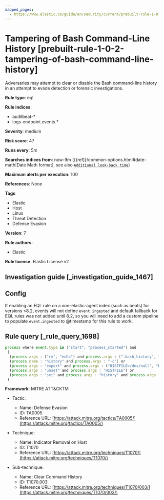 ```yaml
---
mapped_pages:
  - https://www.elastic.co/guide/en/security/current/prebuilt-rule-1-0-2-tampering-of-bash-command-line-history.html
---
```


# Tampering of Bash Command-Line History [prebuilt-rule-1-0-2-tampering-of-bash-command-line-history]

Adversaries may attempt to clear or disable the Bash command-line history in an attempt to evade detection or forensic investigations.

**Rule type**: eql

**Rule indices**:

* auditbeat-*
* logs-endpoint.events.*

**Severity**: medium

**Risk score**: 47

**Runs every**: 5m

**Searches indices from**: now-9m ({{ref}}/common-options.html#date-math[Date Math format], see also [`Additional look-back time`](docs-content://solutions/security/detect-and-alert/create-detection-rule.md#rule-schedule))

**Maximum alerts per execution**: 100

**References**: None

**Tags**:

* Elastic
* Host
* Linux
* Threat Detection
* Defense Evasion

**Version**: 7

**Rule authors**:

* Elastic

**Rule license**: Elastic License v2

## Investigation guide [_investigation_guide_1467]

## Config

If enabling an EQL rule on a non-elastic-agent index (such as beats) for versions <8.2, events will not define `event.ingested` and default fallback for EQL rules was not added until 8.2, so you will need to add a custom pipeline to populate `event.ingested` to @timestamp for this rule to work.

## Rule query [_rule_query_1698]

```js
process where event.type in ("start", "process_started") and
 (
  (process.args : ("rm", "echo") and process.args : (".bash_history", "/root/.bash_history", "/home/*/.bash_history")) or
  (process.name : "history" and process.args : "-c") or
  (process.args : "export" and process.args : ("HISTFILE=/dev/null", "HISTFILESIZE=0")) or
  (process.args : "unset" and process.args : "HISTFILE") or
  (process.args : "set" and process.args : "history" and process.args : "+o")
 )
```

**Framework**: MITRE ATT&CKTM

* Tactic:

    * Name: Defense Evasion
    * ID: TA0005
    * Reference URL: [https://attack.mitre.org/tactics/TA0005/](https://attack.mitre.org/tactics/TA0005/)

* Technique:

    * Name: Indicator Removal on Host
    * ID: T1070
    * Reference URL: [https://attack.mitre.org/techniques/T1070/](https://attack.mitre.org/techniques/T1070/)

* Sub-technique:

    * Name: Clear Command History
    * ID: T1070.003
    * Reference URL: [https://attack.mitre.org/techniques/T1070/003/](https://attack.mitre.org/techniques/T1070/003/)



